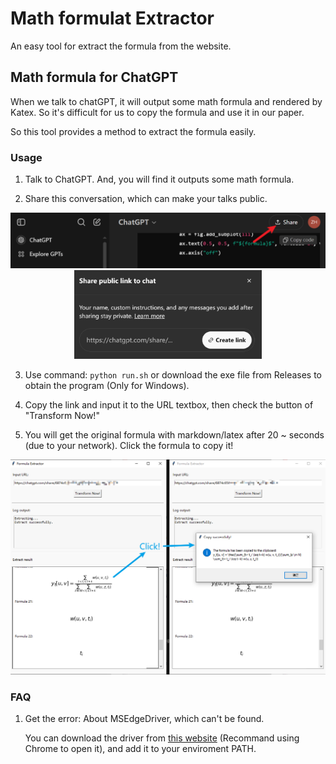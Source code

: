 # Math formulat Extractor

An easy tool for extract the formula from the website.

## Math formula for ChatGPT

When we talk to chatGPT, it will output some math formula and rendered by Katex. So it's difficult for us to copy the formula and use it in our paper.

So this tool provides a method to extract the formula easily.

### Usage

1. Talk to ChatGPT. And, you will find it outputs some math formula.

2. Share this conversation, which can make your talks public.

<div align=center>
    <img src="./image/step1.png" width="800px">
</div>


<div align=center>
    <img src="./image/step2.png" width="300px">
</div>

3. Use command: ```python run.sh``` or download the exe file from Releases to obtain the program (Only for Windows).

4. Copy the link and input it to the URL textbox, then check the button of "Transform Now!"

5. You will get the original formula with markdown/latex after 20 ~ seconds (due to your network). Click the formula to copy it!

<div align=center>
    <img src="./image/step3.png" width="800px">
</div>

### FAQ

1. Get the error: About MSEdgeDriver, which can't be found.

    You can download the driver from [this website](https://developer.microsoft.com/en-us/microsoft-edge/tools/webdriver) (Recommand using Chrome to open it), and add it to your enviroment PATH.
